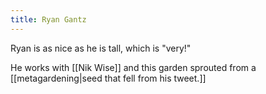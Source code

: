 ```yaml
---
title: Ryan Gantz
---
```


Ryan is as nice as he is tall, which is "very!"

He works with [[Nik Wise]] and this garden sprouted from a [[metagardening|seed that fell from his tweet.]]

